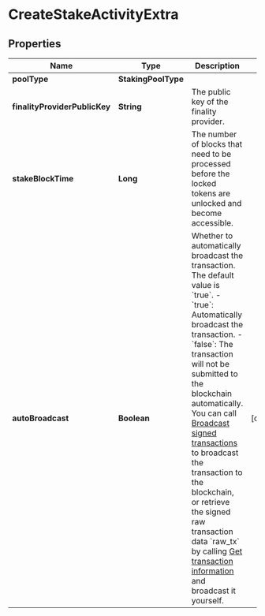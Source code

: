 

# CreateStakeActivityExtra


## Properties

| Name | Type | Description | Notes |
|------------ | ------------- | ------------- | -------------|
|**poolType** | **StakingPoolType** |  |  |
|**finalityProviderPublicKey** | **String** | The public key of the finality provider. |  |
|**stakeBlockTime** | **Long** | The number of blocks that need to be processed before the locked tokens are unlocked and become accessible. |  |
|**autoBroadcast** | **Boolean** | Whether to automatically broadcast the transaction. The default value is &#x60;true&#x60;.  - &#x60;true&#x60;: Automatically broadcast the transaction. - &#x60;false&#x60;: The transaction will not be submitted to the blockchain automatically. You can call [Broadcast signed transactions](/v2/api-references/transactions/broadcast-signed-transactions) to broadcast the transaction to the blockchain, or retrieve the signed raw transaction data &#x60;raw_tx&#x60; by calling [Get transaction information](/v2/api-references/transactions/get-transaction-information) and broadcast it yourself.  |  [optional] |



